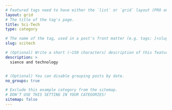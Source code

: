 ```yaml
---
# Featured tags need to have either the `list` or `grid` layout (PRO only).
layout: grid
# The title of the tag's page.
title: Sci-Tech
type: category

# The name of the tag, used in a post's front matter (e.g. tags: [<slug>]).
slug: scitech

# (Optional) Write a short (~150 characters) description of this featured tag.
description: >
  sience and technology


# (Optional) You can disable grouping posts by date.
no_groups: true

# Exclude this example category from the sitemap.
# DON'T USE THIS SETTING IN YOUR CATEGORIES!
sitemap: false
---
```

